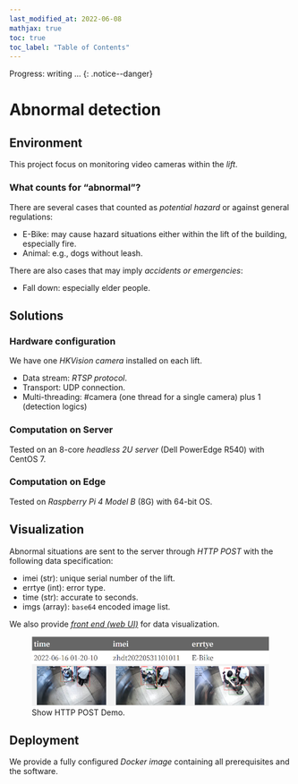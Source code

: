 ```yaml
---
last_modified_at: 2022-06-08
mathjax: true
toc: true
toc_label: "Table of Contents"
---
```


Progress: writing ...
{: .notice--danger}
<!-- Progress: proofreading ...
{: .notice--warning} -->

# Abnormal detection

## Environment

This project focus on monitoring video cameras within the *lift*.

### What counts for “abnormal”?

There are several cases that counted as *potential hazard* or against general regulations:

- E-Bike: may cause hazard situations either within the lift of the building, especially fire.
- Animal: e.g., dogs without leash.

There are also cases that may imply *accidents or emergencies*:

- Fall down: especially elder people.

## Solutions

### Hardware configuration

We have one *HKVision camera* installed on each lift.

- Data stream: *RTSP protocol*.
- Transport: UDP connection.
- Multi-threading: #camera (one thread for a single camera) plus 1 (detection logics)

### Computation on Server

Tested on an 8-core *headless 2U server* (Dell PowerEdge R540) with CentOS 7.

### Computation on Edge

Tested on *Raspberry Pi 4 Model B* (8G) with 64-bit OS.

## Visualization

Abnormal situations are sent to the server through *HTTP POST* with the following data specification:

- imei (str): unique serial number of the lift.
- errtye (int): error type.
- time (str): accurate to seconds.
- imgs (array): `base64` encoded image list.

We also provide [*front end (web UI)*](media/view_yaml.html) for data visualization.

<figure>
    <img src="media/view_yaml.png">
    <figcaption>Show HTTP POST Demo.</figcaption>
</figure>

## Deployment

We provide a fully configured *Docker image* containing all prerequisites and the software.
